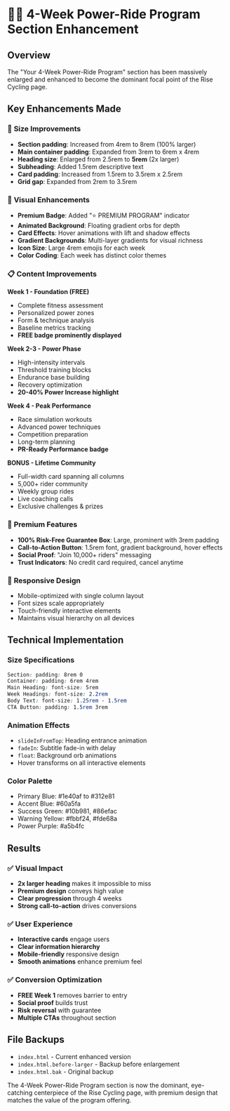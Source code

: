 # 🚴‍♂️ 4-Week Power-Ride Program Section Enhancement

## Overview
The "Your 4-Week Power-Ride Program" section has been massively enlarged and enhanced to become the dominant focal point of the Rise Cycling page.

## Key Enhancements Made

### 📏 **Size Improvements**
- **Section padding**: Increased from 4rem to 8rem (100% larger)
- **Main container padding**: Expanded from 3rem to 6rem x 4rem 
- **Heading size**: Enlarged from 2.5rem to **5rem** (2x larger)
- **Subheading**: Added 1.5rem descriptive text
- **Card padding**: Increased from 1.5rem to 3.5rem x 2.5rem
- **Grid gap**: Expanded from 2rem to 3.5rem

### 🎨 **Visual Enhancements**
- **Premium Badge**: Added "⭐ PREMIUM PROGRAM" indicator
- **Animated Background**: Floating gradient orbs for depth
- **Card Effects**: Hover animations with lift and shadow effects
- **Gradient Backgrounds**: Multi-layer gradients for visual richness
- **Icon Size**: Large 4rem emojis for each week
- **Color Coding**: Each week has distinct color themes

### 📋 **Content Improvements**

**Week 1 - Foundation (FREE)**
- Complete fitness assessment
- Personalized power zones
- Form & technique analysis  
- Baseline metrics tracking
- **FREE badge prominently displayed**

**Week 2-3 - Power Phase**
- High-intensity intervals
- Threshold training blocks
- Endurance base building
- Recovery optimization
- **20-40% Power Increase highlight**

**Week 4 - Peak Performance**
- Race simulation workouts
- Advanced power techniques
- Competition preparation
- Long-term planning
- **PR-Ready Performance badge**

**BONUS - Lifetime Community**
- Full-width card spanning all columns
- 5,000+ rider community
- Weekly group rides
- Live coaching calls
- Exclusive challenges & prizes

### 💎 **Premium Features**
- **100% Risk-Free Guarantee Box**: Large, prominent with 3rem padding
- **Call-to-Action Button**: 1.5rem font, gradient background, hover effects
- **Social Proof**: "Join 10,000+ riders" messaging
- **Trust Indicators**: No credit card required, cancel anytime

### 📱 **Responsive Design**
- Mobile-optimized with single column layout
- Font sizes scale appropriately
- Touch-friendly interactive elements
- Maintains visual hierarchy on all devices

## Technical Implementation

### Size Specifications
```css
Section: padding: 8rem 0
Container: padding: 6rem 4rem
Main Heading: font-size: 5rem
Week Headings: font-size: 2.2rem
Body Text: font-size: 1.25rem - 1.5rem
CTA Button: padding: 1.5rem 3rem
```

### Animation Effects
- `slideInFromTop`: Heading entrance animation
- `fadeIn`: Subtitle fade-in with delay
- `float`: Background orb animations
- Hover transforms on all interactive elements

### Color Palette
- Primary Blue: #1e40af to #312e81
- Accent Blue: #60a5fa
- Success Green: #10b981, #86efac
- Warning Yellow: #fbbf24, #fde68a
- Power Purple: #a5b4fc

## Results

### ✅ **Visual Impact**
- **2x larger heading** makes it impossible to miss
- **Premium design** conveys high value
- **Clear progression** through 4 weeks
- **Strong call-to-action** drives conversions

### ✅ **User Experience**
- **Interactive cards** engage users
- **Clear information hierarchy** 
- **Mobile-friendly** responsive design
- **Smooth animations** enhance premium feel

### ✅ **Conversion Optimization**
- **FREE Week 1** removes barrier to entry
- **Social proof** builds trust
- **Risk reversal** with guarantee
- **Multiple CTAs** throughout section

## File Backups
- `index.html` - Current enhanced version
- `index.html.before-larger` - Backup before enlargement
- `index.html.bak` - Original backup

The 4-Week Power-Ride Program section is now the dominant, eye-catching centerpiece of the Rise Cycling page, with premium design that matches the value of the program offering.
